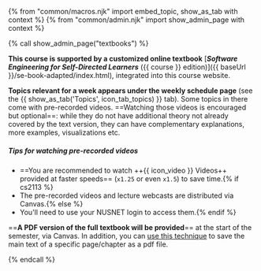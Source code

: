 {% from "common/macros.njk" import embed_topic, show_as_tab with context %}
{% from "common/admin.njk" import show_admin_page with context %}

{% call show_admin_page("textbooks") %}
<div id="main">

**This course is supported by a customized online textbook** [**_Software Engineering for Self-Directed Learners_** ({{ course }} edition)]({{ baseUrl }}/se-book-adapted/index.html), integrated into this course website.

**Topics relevant for a week appears under the weekly schedule page** (see the <span class="text-primary">{{ show_as_tab('Topics', icon_tab_topics) }}</span> tab). Some topics in there come with pre-recorded videos. ==Watching those videos is encouraged but optional==: while they do not have additional theory not already covered by the text version, they can have complementary explanations, more examples, visualizations etc.
</div>

<div id="tip-about-lecture-videos" class="indented">

<box type="tip" seamless>

##### Tips for watching pre-recorded videos

* ==You are recommended to watch <span class="badge rounded-pill bg-danger">++{{ icon_video }} Videos++</span> provided at faster speeds== (`x1.25` or even `x1.5`) to save time.{% if cs2113 %}
* The pre-recorded videos and lecture webcasts are distributed via Canvas.{% else %}
* You'll need to use your NUSNET login to access them.{% endif %}
</box>
</div>

==**A PDF version of the full textbook will be provided**== at the start of the semester, via Canvas. In addition, you can [use this technique](https://se-education.org/guides/tutorials/savingPdf.html) to save the main text of a specific page/chapter as a pdf file.

</div>

{% endcall %}

